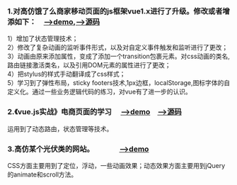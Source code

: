 ### 1.对高仿饿了么商家移动页面的js框架vue1.x进行了升级。修改或者增添如下：　[-->demo](http://cangsayi.github.io/eleme/),[-->源码](https://github.com/cangsayi/imitate-project/tree/master/vue2.x-eleme)
1）增加了状态管理技术；</br>
2）修改了复杂动画的监听事件形式，以及对自定义事件触发和监听进行了更改；</br>
3）动画由原来添加属性，变成了添加一个transition包裹元素。对css动画的类名,路由链接激活类名，以及引用DOM元素的属性进行了更改；</br>
4）把stylus的样式手动翻译成了css样式；</br>
5）学习到了弹性布局，sticky footers技术,1px边框，localStorage,图标字体的自定义化。通过一些业务逻辑代码的练习，对vue有了进一步的认识。
### 2.《vue.js实战》电商页面的学习 　[-->demo](https://cangsayi.github.io/shopping.html)　[-->源码](https://github.com/cangsayi/imitate-project/tree/master/vue2.x-shopping)
运用到了动态路由，状态管理等技术。
### 3.高仿某个光伏类的网站。　　　　[-->demo](https://cangsayi.github.io/imitate-project)
CSS方面主要用到了定位，浮动，一些动画效果；动态效果方面主要用到jQuery的animate和scroll方法。
